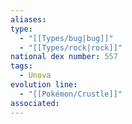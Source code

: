 ```yaml
---
aliases: 
type:
  - "[[Types/bug|bug]]"
  - "[[Types/rock|rock]]"
national dex number: 557
tags:
  - Unova
evolution line:
  - "[[Pokémon/Crustle]]"
associated: 
---
```

